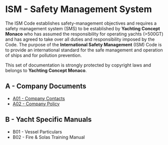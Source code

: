 
# ISM - Safety Management System

The ISM Code establishes safety-management objectives and requires a safety management system (SMS) to be established by **Yachting Concept Monaco** who has assumed the responsibility for operating yachts (>500GT) and has agreed to take over all duties and responsibility imposed by the Code. The purpose of the **International Safety Management** (ISM) Code is to provide an international standard for the safe management and operation of ships and for pollution prevention. 

This set of documentation is strongly protected by copyright laws and belongs to **Yachting Concept Monaco**.

## A - Company Documents

- [A01 - Company Contacts](/A%20-%20Company%20Documents/01%20-%20Contacts%20Details.md)
- [A02 - Company Policy](/A%20-%20Company%20Documents/02%20-%20Company%20Familiarisation.md)

## B - Yacht Specific Manuals

- B01 - Vessel Particulars
- B02 - Fire & Solas Training Manual
  